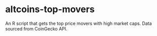 # altcoins-top-movers
 An R script that gets the top price movers with high market caps. Data sourced from CoinGecko API.
